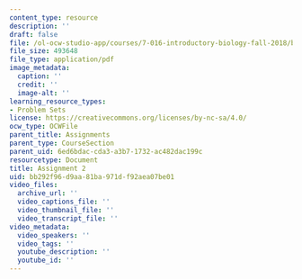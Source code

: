 ```yaml
---
content_type: resource
description: ''
draft: false
file: /ol-ocw-studio-app/courses/7-016-introductory-biology-fall-2018/bb292f96d9aa81ba971df92aea07be01_MIT7_016F18PS2.pdf
file_size: 493648
file_type: application/pdf
image_metadata:
  caption: ''
  credit: ''
  image-alt: ''
learning_resource_types:
- Problem Sets
license: https://creativecommons.org/licenses/by-nc-sa/4.0/
ocw_type: OCWFile
parent_title: Assignments
parent_type: CourseSection
parent_uid: 6ed6bdac-cda3-a3b7-1732-ac482dac199c
resourcetype: Document
title: Assignment 2
uid: bb292f96-d9aa-81ba-971d-f92aea07be01
video_files:
  archive_url: ''
  video_captions_file: ''
  video_thumbnail_file: ''
  video_transcript_file: ''
video_metadata:
  video_speakers: ''
  video_tags: ''
  youtube_description: ''
  youtube_id: ''
---
```

